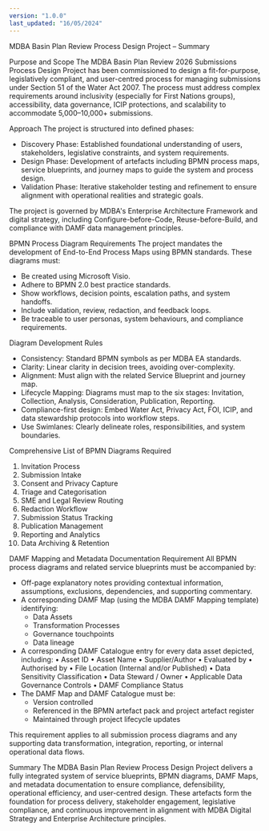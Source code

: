 ```yaml
---
version: "1.0.0"
last_updated: "16/05/2024"
---
```

MDBA Basin Plan Review Process Design Project – Summary

Purpose and Scope
The MDBA Basin Plan Review 2026 Submissions Process Design Project has been commissioned to design a fit-for-purpose, legislatively compliant, and user-centred process for managing submissions under Section 51 of the Water Act 2007. The process must address complex requirements around inclusivity (especially for First Nations groups), accessibility, data governance, ICIP protections, and scalability to accommodate 5,000–10,000+ submissions.

Approach
The project is structured into defined phases:
- Discovery Phase: Established foundational understanding of users, stakeholders, legislative constraints, and system requirements.
- Design Phase: Development of artefacts including BPMN process maps, service blueprints, and journey maps to guide the system and process design.
- Validation Phase: Iterative stakeholder testing and refinement to ensure alignment with operational realities and strategic goals.

The project is governed by MDBA's Enterprise Architecture Framework and digital strategy, including Configure-before-Code, Reuse-before-Build, and compliance with DAMF data management principles.

BPMN Process Diagram Requirements
The project mandates the development of End-to-End Process Maps using BPMN standards. These diagrams must:
- Be created using Microsoft Visio.
- Adhere to BPMN 2.0 best practice standards.
- Show workflows, decision points, escalation paths, and system handoffs.
- Include validation, review, redaction, and feedback loops.
- Be traceable to user personas, system behaviours, and compliance requirements.

Diagram Development Rules
- Consistency: Standard BPMN symbols as per MDBA EA standards.
- Clarity: Linear clarity in decision trees, avoiding over-complexity.
- Alignment: Must align with the related Service Blueprint and journey map.
- Lifecycle Mapping: Diagrams must map to the six stages: Invitation, Collection, Analysis, Consideration, Publication, Reporting.
- Compliance-first design: Embed Water Act, Privacy Act, FOI, ICIP, and data stewardship protocols into workflow steps.
- Use Swimlanes: Clearly delineate roles, responsibilities, and system boundaries.

Comprehensive List of BPMN Diagrams Required
1. Invitation Process
2. Submission Intake
3. Consent and Privacy Capture
4. Triage and Categorisation
5. SME and Legal Review Routing
6. Redaction Workflow
7. Submission Status Tracking
8. Publication Management
9. Reporting and Analytics
10. Data Archiving & Retention

DAMF Mapping and Metadata Documentation Requirement
All BPMN process diagrams and related service blueprints must be accompanied by:
- Off-page explanatory notes providing contextual information, assumptions, exclusions, dependencies, and supporting commentary.
- A corresponding DAMF Map (using the MDBA DAMF Mapping template) identifying:
    - Data Assets
    - Transformation Processes
    - Governance touchpoints
    - Data lineage
- A corresponding DAMF Catalogue entry for every data asset depicted, including:
    • Asset ID
    • Asset Name
    • Supplier/Author
    • Evaluated by
    • Authorised by
    • File Location (Internal and/or Published)
    • Data Sensitivity Classification
    • Data Steward / Owner
    • Applicable Data Governance Controls
    • DAMF Compliance Status
- The DAMF Map and DAMF Catalogue must be:
    - Version controlled
    - Referenced in the BPMN artefact pack and project artefact register
    - Maintained through project lifecycle updates

This requirement applies to all submission process diagrams and any supporting data transformation, integration, reporting, or internal operational data flows.

Summary
The MDBA Basin Plan Review Process Design Project delivers a fully integrated system of service blueprints, BPMN diagrams, DAMF Maps, and metadata documentation to ensure compliance, defensibility, operational efficiency, and user-centred design. These artefacts form the foundation for process delivery, stakeholder engagement, legislative compliance, and continuous improvement in alignment with MDBA Digital Strategy and Enterprise Architecture principles.

